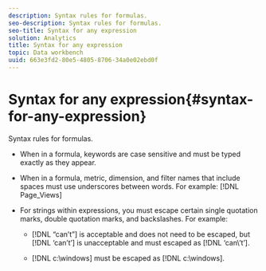 ```yaml
---
description: Syntax rules for formulas.
seo-description: Syntax rules for formulas.
seo-title: Syntax for any expression
solution: Analytics
title: Syntax for any expression
topic: Data workbench
uuid: 663e3fd2-80e5-4805-8706-34a0e02ebd0f
---
```


# Syntax for any expression{#syntax-for-any-expression}

Syntax rules for formulas.

* When in a formula, keywords are case sensitive and must be typed exactly as they appear. 
* When in a formula, metric, dimension, and filter names that include spaces must use underscores between words. For example: [!DNL Page_Views] 
* For strings within expressions, you must escape certain single quotation marks, double quotation marks, and backslashes. For example:

    * [!DNL “can’t”] is acceptable and does not need to be escaped, but [!DNL ‘can’t’] is unacceptable and must escaped as [!DNL ‘can\’t’]. 
    
    * [!DNL c:\windows] must be escaped as [!DNL c:\\windows].


